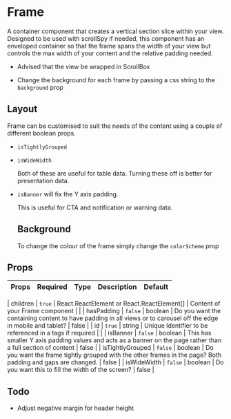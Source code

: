 # Frame

A container component that creates a vertical section slice within your view. Designed to be used with scrollSpy if needed, this component has an enveloped container so that the frame spans the width of your view but controls the max width of your content and the relative padding needed.

-   Advised that the view be wrapped in ScrollBox

-   Change the background for each frame by passing a css string to the `background` prop

## Layout

Frame can be customised to suit the needs of the content using a couple of different boolean props.

-   `isTightlyGrouped`
-   `isWideWidth`

    Both of these are useful for table data.
    Turning these off is better for presentation data.

-   `isBanner` will fix the Y axis padding.

    This is useful for CTA and notification or warning data.

    ## Background

    To change the colour of the frame simply change the `colorScheme` prop

## Props

| Props | Required | Type | Description | Default |
| ----- | -------- | ---- | ----------- | ------- |

| children | `true` | React.ReactElement or React.ReactElement[] | Content of your Frame component | |
| hasPadding | `false` | boolean | Do you want the containing content to have padding in all views or to carousel off the edge in mobile and tablet? | false |
| id | `true` | string | Unique Identifier to be referenced in a tags if required | |
| isBanner | `false` | boolean | This has smaller Y axis padding values and acts as a banner on the page rather than a full section of content | false |
| isTightlyGrouped | `false` | boolean | Do you want the frame tightly grouped with the other frames in the page? Both padding and gaps are changed. | false |
| isWideWidth | `false` | boolean | Do you want this to fill the width of the screen? | false |

## Todo

-   Adjust negative margin for header height
